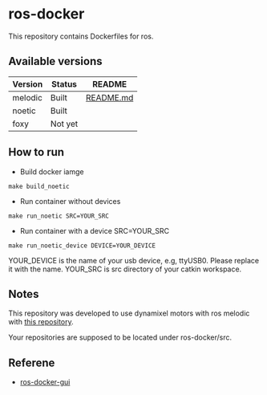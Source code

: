 # ros-docker
This repository contains Dockerfiles for ros.

## Available versions
| Version | Status  | README                                |
| ------- | ------- | ------------------------------------- |
| melodic | Built   | [README.md](Ubuntu/melodic/README.md) |
| noetic  | Built   |                                       |
| foxy    | Not yet |                                       |


## How to run
- Build docker iamge
```
make build_noetic
```
- Run container without devices
```
make run_noetic SRC=YOUR_SRC
```
- Run container with a device SRC=YOUR_SRC
```
make run_noetic_device DEVICE=YOUR_DEVICE
```
YOUR_DEVICE is the name of your usb device, e.g, ttyUSB0. Please replace it with the name.
YOUR_SRC is src directory of your catkin workspace.

## Notes
This repository was developed to use dynamixel motors with ros melodic with [this repository](https://github.com/RyotaYoneyama/wormy_arm.git). 

Your repositories are supposed to be located under ros-docker/src.


## Referene
- [ros-docker-gui](https://github.com/turlucode/ros-docker-gui)
